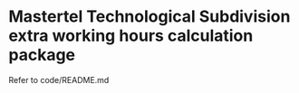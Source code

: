 # Mastertel Technological Subdivision extra working hours calculation package
Refer to code/README.md
